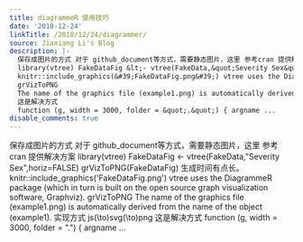 ```yaml
---
title: diagrammeR 使用技巧
date: '2018-12-24'
linkTitle: /2018/12/24/diagrammer/
source: Jiaxiang Li's Blog
description: |-
  保存成图片的方式 对于 github_document等方式，需要静态图片，这里 参考cran 提供解决方案
  library(vtree) FakeDataFig &lt;- vtree(FakeData,&quot;Severity Sex&quot;,horiz=FALSE) grVizToPNG(FakeDataFig) 生成时间有点长。
  knitr::include_graphics(&#39;FakeDataFig.png&#39;) vtree uses the DiagrammeR package (which in turn is built on the open source graph visualization software, Graphviz).
  grVizToPNG
  The name of the graphics file (example1.png) is automatically derived from the name of the object (example1). 实现方式 js\(\to\)svg\(\to\)png
  这是解决方式
  function (g, width = 3000, folder = &quot;.&quot;) { argname ...
disable_comments: true
---
```

保存成图片的方式 对于 github_document等方式，需要静态图片，这里 参考cran 提供解决方案
library(vtree) FakeDataFig &lt;- vtree(FakeData,&quot;Severity Sex&quot;,horiz=FALSE) grVizToPNG(FakeDataFig) 生成时间有点长。
knitr::include_graphics(&#39;FakeDataFig.png&#39;) vtree uses the DiagrammeR package (which in turn is built on the open source graph visualization software, Graphviz).
grVizToPNG
The name of the graphics file (example1.png) is automatically derived from the name of the object (example1). 实现方式 js\(\to\)svg\(\to\)png
这是解决方式
function (g, width = 3000, folder = &quot;.&quot;) { argname ...